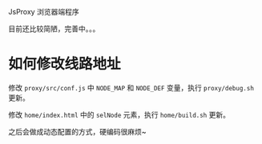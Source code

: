JsProxy 浏览器端程序

目前还比较简陋，完善中。。。


# 如何修改线路地址

修改 `proxy/src/conf.js` 中 `NODE_MAP` 和 `NODE_DEF` 变量，执行 `proxy/debug.sh` 更新。

修改 `home/index.html` 中的 `selNode` 元素，执行 `home/build.sh` 更新。

之后会做成动态配置的方式，硬编码很麻烦~
